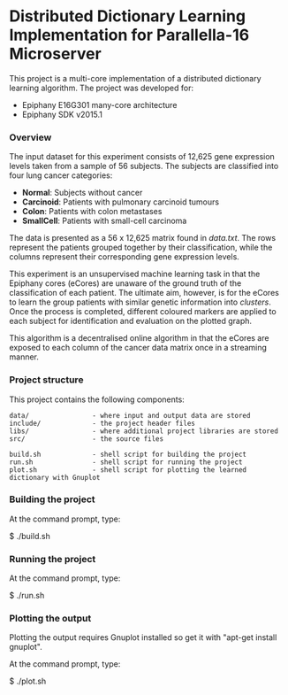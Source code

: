 # Distributed Dictionary Learning Implementation for Parallella-16 Microserver #

This project is a multi-core implementation of a distributed dictionary learning algorithm. The project was developed for:

* Epiphany E16G301 many-core architecture
* Epiphany SDK v2015.1

### Overview ###

The input dataset for this experiment consists of 12,625 gene expression levels taken from a sample of 56 subjects. The subjects are classified into four lung cancer categories:

* **Normal**: Subjects without cancer
* **Carcinoid**: Patients with pulmonary carcinoid tumours
* **Colon**: Patients with colon metastases
* **SmallCell**: Patients with small-cell carcinoma

The data is presented as a 56 x 12,625 matrix found in *data.txt*. The rows represent the patients grouped together by their classification, while the columns represent their corresponding gene expression levels.

This experiment is an unsupervised machine learning task in that the Epiphany cores (eCores) are unaware of the ground truth of the classification of each patient. The ultimate aim, however, is for the eCores to learn the  group patients with similar genetic information into *clusters*. Once the process is completed, different coloured markers are applied to each subject for identification and evaluation on the plotted graph.

This algorithm is a decentralised online algorithm in that the eCores are exposed to each column of the cancer data matrix once in a streaming manner.

### Project structure ###

This project contains the following components:

    data/                - where input and output data are stored
    include/             - the project header files
    libs/                - where additional project libraries are stored
    src/                 - the source files

    build.sh             - shell script for building the project
    run.sh               - shell script for running the project
    plot.sh              - shell script for plotting the learned dictionary with Gnuplot

### Building the project ###

At the command prompt, type:

$ ./build.sh

### Running the project ###

At the command prompt, type:

$ ./run.sh

### Plotting the output ###

Plotting the output requires Gnuplot installed so get it with "apt-get install gnuplot".

At the command prompt, type:

$ ./plot.sh